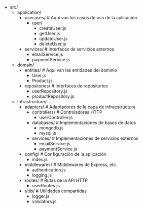 - src/
  - application/
    - usecases/              # Aquí van los casos de uso de la aplicación
      - user/
        - createUser.js
        - getUser.js
        - updateUser.js
        - deleteUser.js
    - services/              # Interfaces de servicios externos
      - emailService.js
      - paymentService.js
  - domain/
    - entities/              # Aquí van las entidades del dominio
      - User.js
      - Product.js
    - repositories/          # Interfaces de repositorios
      - userRepository.js
      - productRepository.js
  - infrastructure/
    - adapters/              # Adaptadores de la capa de infraestructura
      - controllers/         # Controladores HTTP
        - userController.js
      - databases/           # Implementaciones de bases de datos
        - mongodb.js
        - mysql.js
      - services/            # Implementaciones de servicios externos
        - emailService.js
        - paymentService.js
    - config/                 # Configuración de la aplicación
      - index.js
    - middlewares/            # Middlewares de Express, etc.
      - authentication.js
      - logging.js
    - routes/                 # Rutas de la API HTTP
      - userRoutes.js
    - utils/                  # Utilidades compartidas
      - logger.js
      - validators.js